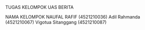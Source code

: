 TUGAS KELOMPOK UAS BERITA




NAMA KELOMPOK 
NAUFAL RAFIF (4521210036)
Adil Rahmanda (4521210067)
Vigotua Sitanggang (4521210087)
